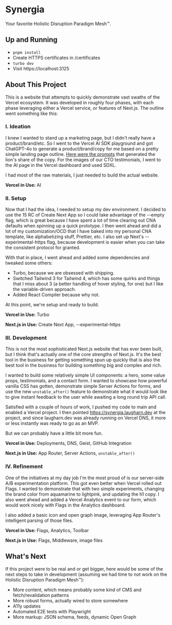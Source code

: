 # Synergia

Your favorite Holistic Disruption Paradigm Mesh™.

## Up and Running

- `pnpm install`
- Create HTTPS certificates in /certificates
- `turbo dev`
- Visit https://localhost:3125

## About This Project

This is a website that attempts to quickly demonstrate vast swaths of the Vercel ecosystem. It was developed in roughly four phases, with each phase leveraging either a Vercel service, or features of Next.js. The outline went something like this:

### I. Ideation

I knew I wanted to stand up a marketing page, but I didn't really have a product/brand/etc. So I went to the Vercel AI SDK playground and got ChatGPT-4o to generate a product/brand/copy for me based on a pretty simple landing page outline. [Here were the prompts](https://sdk.vercel.ai/s/xCxQ9K9lBhip) that generated the lion's share of the copy. For the images of our CTO testimonials, I went to the AI page in the Vercel dashboard and used SDXL.

I had most of the raw materials, I just needed to build the actual website.

**Vercel in Use:** AI

### II. Setup

Now that I had the idea, I needed to setup my dev environment. I decided to use the 15 RC of Create Next App so I could take advantage of the --empty flag, which is great because I have spent a lot of time clearing out CNA defaults when spinning up a quick prototype. I then went ahead and did a lot of my customization/OCD that I have baked into my personal CNA template, like alphabetizing stuff, Prettier, etc. I also set up Next's --experimental-https flag, because development is easier when you can take the consistent protocol for granted.

With that in place, I went ahead and added some dependencies and tweaked some others:

* Turbo, because we are obsessed with shipping.
* Switched Tailwind 3 for Tailwind 4, which has some quirks and things that I miss about 3 (a better handling of hover styling, for one) but I like the variable-driven approach.
* Added React Compiler because why not.

At this point, we're setup and ready to build.

**Vercel in Use:** Turbo

**Next.js in Use:** Create Next App, --experimental-https

### III. Development

This is not the most sophisticated Next.js website that has ever been built, but I think that's actually one of the core strengths of Next.js. It's the best tool in the business for getting something spun up quickly that is also the best tool in the business for building something big and complex and rich.

I wanted to build some relatively simple UI components: a hero, some value props, testimonials, and a contact form. I wanted to showcase how powerful vanilla CSS has gotten, demonstrate simple Server Actions for forms, and use the new `unstable_after()` feature to demonstrate what it would look like to give instant feedback to the user while awaiting a long round trip API call.

Satisfied with a couple of hours of work, I pushed my code to main and enabled a Vercel project. I then pointed https://synergia.laugharn.dev at the project, and since laugharn.dev was already running on Vercel DNS, it more or less instantly was ready to go as an MVP.

But we can probably have a little bit more fun.

**Vercel in Use:** Deployments, DNS, Geist, GitHub Integration

**Next.js in Use:** App Router, Server Actions, `unstable_after()`

### IV. Refinement

One of the initiatives at my day job I'm the most proud of is our server-side A/B experimentation platform. This got even better when Vercel rolled out Flags. I wanted to demonstrate that with two simple experiments, changing the brand color from aquamarine to lightpink, and updating the h1 copy. I also went ahead and added a Vercel Analytics event to our form, which would work nicely with Flags in the Analytics dashboard.

I also added a basic icon and open graph image, leveraging App Router's intelligent parsing of those files.

**Vercel in Use:** Flags, Analytics, Toolbar

**Next.js in Use:** Flags, Middleware, image files

## What's Next

If this project were to be real and or get bigger, here would be some of the next steps to take in development (assuming we had time to not work on the Holistic Disruption Paradigm Mesh™):

* More content, which means probably some kind of CMS and fetch/revalidation patterns
* More robust forms, actually wired to store somewhere
* A11y updates
* Automated E2E tests with Playwright
* More markup: JSON schema, feeds, dynamic Open Graph
